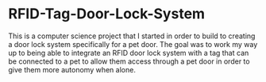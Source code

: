 # RFID-Tag-Door-Lock-System
This is a computer science project that I started in order to build to creating a door lock system specifically for a pet door. The goal was to work my way up to being able to integrate an RFID door lock system with a tag that can be connected to a pet to allow them access through a pet door in order to give them more autonomy when alone.
